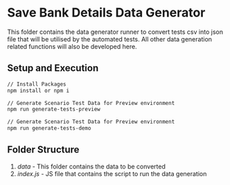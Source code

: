 # Save Bank Details Data Generator

This folder contains the data generator runner to convert tests csv into json file that will be utilised by the automated tests. All other data generation related functions will also be developed here.

## Setup and Execution

```sh
// Install Packages
npm install or npm i

// Generate Scenario Test Data for Preview environment
npm run generate-tests-preview

// Generate Scenario Test Data for Preview environment
npm run generate-tests-demo
```

## Folder Structure

1.  _data_ - This folder contains the data to be converted
2.  _index.js_ - JS file that contains the script to run the data generation
